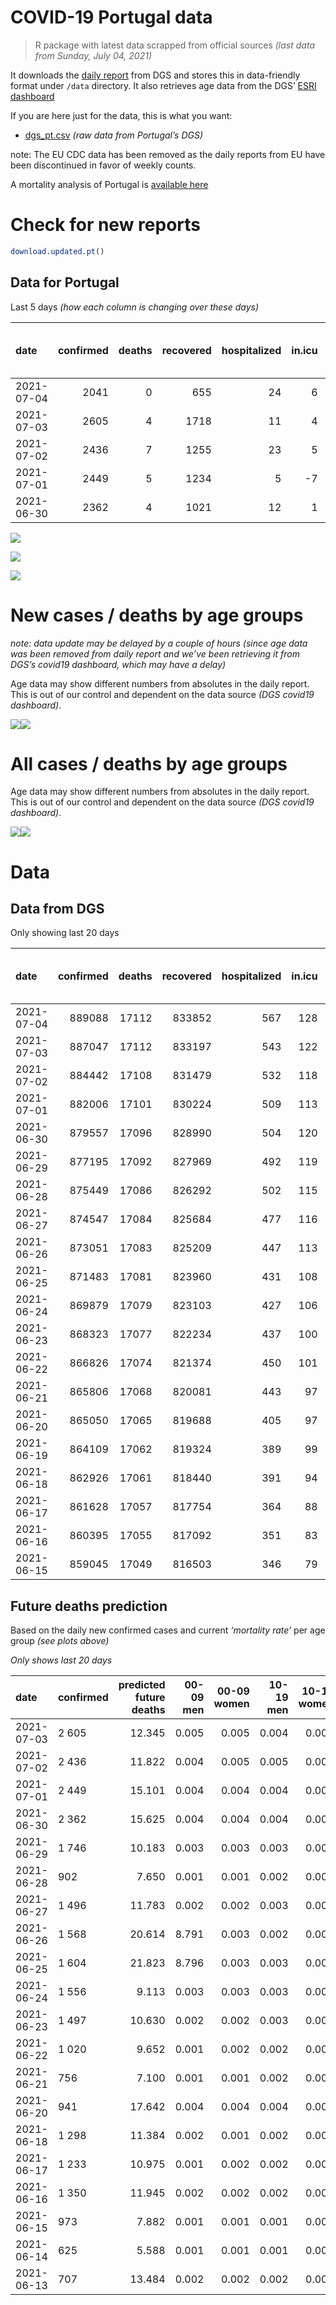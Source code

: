 COVID-19 Portugal data
================

> R package with latest data scrapped from official sources *(last data
> from Sunday, July 04, 2021)*

It downloads the [daily
report](https://covid19.min-saude.pt/relatorio-de-situacao/) from DGS
and stores this in data-friendly format under `/data` directory. It also
retrieves age data from the DGS’ [ESRI
dashboard](https://covid19.min-saude.pt/ponto-de-situacao-atual-em-portugal/)

If you are here just for the data, this is what you want:

-   [dgs\_pt.csv](raw/master/data/dgs_pt.csv) *(raw data from Portugal’s
    DGS)*

note: The EU CDC data has been removed as the daily reports from EU have
been discontinued in favor of weekly counts.

A mortality analysis of Portugal is [available
here](https://averissimo.github.io/covid19-analysis/mortality.html)

# Check for new reports

``` r
download.updated.pt()
```

## Data for Portugal

Last 5 days *(how each column is changing over these days)*

| date       | confirmed | deaths | recovered | hospitalized | in.icu | first vaccine | second vaccine | confirmed m 00-09 | confirmed w 00-09 | confirmed m 10-19 | confirmed w 10-19 | confirmed m 20-29 | confirmed w 20-29 | confirmed m 30-39 | confirmed w 30-39 | confirmed m 40-49 | confirmed w 40-49 | confirmed m 50-59 | confirmed w 50-59 | confirmed m 60-69 | confirmed w 60-69 | confirmed m 70-79 | confirmed w 70-79 | confirmed m 80+ | confirmed w 80+ | death m 00-09 | death w 00-09 | death m 10-19 | death w 10-19 | death m 20-29 | death w 20-29 | death m 30-39 | death w 30-39 | death m 40-49 | death w 40-49 | death m 50-59 | death w 50-59 | death m 60-69 | death w 60-69 | death m 70-79 | death w 70-79 | death m 80+ | death w 80+ |
|:-----------|----------:|-------:|----------:|-------------:|-------:|--------------:|---------------:|------------------:|------------------:|------------------:|------------------:|------------------:|------------------:|------------------:|------------------:|------------------:|------------------:|------------------:|------------------:|------------------:|------------------:|------------------:|------------------:|----------------:|----------------:|--------------:|--------------:|--------------:|--------------:|--------------:|--------------:|--------------:|--------------:|--------------:|--------------:|--------------:|--------------:|--------------:|--------------:|--------------:|--------------:|------------:|------------:|
| 2021-07-04 |      2041 |      0 |       655 |           24 |      6 |         72211 |          66304 |                NA |                NA |                NA |                NA |                NA |                NA |                NA |                NA |                NA |                NA |                NA |                NA |                NA |                NA |                NA |                NA |              NA |              NA |            NA |            NA |            NA |            NA |            NA |            NA |            NA |            NA |            NA |            NA |            NA |            NA |            NA |            NA |            NA |            NA |          NA |          NA |
| 2021-07-03 |      2605 |      4 |      1718 |           11 |      4 |         83204 |          83003 |               119 |               124 |               185 |               188 |               346 |               289 |               267 |               269 |               188 |               215 |               103 |               102 |                62 |                50 |                22 |                34 |              11 |              23 |             0 |             0 |             0 |             0 |             0 |             0 |             0 |             0 |             0 |             0 |             0 |             0 |             0 |             0 |             0 |             1 |           2 |           1 |
| 2021-07-02 |      2436 |      7 |      1255 |           23 |      5 |         93610 |          90771 |               108 |               116 |               198 |               174 |               346 |               296 |               251 |               211 |               181 |               172 |                88 |                91 |                53 |                54 |                23 |                38 |              12 |              18 |             0 |             0 |             0 |             0 |             0 |             0 |             0 |             0 |             0 |             0 |             0 |             0 |             0 |             0 |             2 |             0 |           4 |           1 |
| 2021-07-01 |      2449 |      5 |      1234 |            5 |     -7 |        142847 |         138581 |                95 |               107 |               156 |               144 |               323 |               313 |               224 |               212 |               176 |               221 |                96 |               118 |                58 |                66 |                42 |                42 |              13 |              25 |             0 |             0 |             0 |             0 |             0 |             0 |             0 |             0 |             0 |             0 |             0 |             0 |             0 |             1 |             2 |             0 |           1 |           1 |
| 2021-06-30 |      2362 |      4 |      1021 |           12 |      1 |        121176 |          97551 |               106 |                92 |               148 |               182 |               300 |               244 |               214 |               193 |               195 |               212 |               116 |               117 |                53 |                60 |                35 |                40 |              20 |              23 |             0 |             0 |             0 |             0 |             0 |             0 |             0 |             0 |             0 |             0 |             0 |             0 |             0 |             0 |             1 |             0 |           0 |           3 |

![](README_files/figure-gfm/totals-1.svg)<!-- -->

![](README_files/figure-gfm/differential-1.svg)<!-- -->

![](README_files/figure-gfm/differential_7days-1.svg)<!-- -->

# New cases / deaths by age groups

*note: data update may be delayed by a couple of hours (since age data
was been removed from daily report and we’ve been retrieving it from
DGS’s covid19 dashboard, which may have a delay)*

Age data may show different numbers from absolutes in the daily report.
This is out of our control and dependent on the data source *(DGS
covid19 dashboard)*.

![](README_files/figure-gfm/new_cases_deaths-1.svg)<!-- -->![](README_files/figure-gfm/new_cases_deaths-2.svg)<!-- -->

# All cases / deaths by age groups

Age data may show different numbers from absolutes in the daily report.
This is out of our control and dependent on the data source *(DGS
covid19 dashboard)*.

![](README_files/figure-gfm/total_cases_deaths-1.svg)<!-- -->![](README_files/figure-gfm/total_cases_deaths-2.svg)<!-- -->

# Data

## Data from DGS

Only showing last 20 days

| date       | confirmed | deaths | recovered | hospitalized | in.icu | confirmed m 00-09 | confirmed w 00-09 | confirmed m 10-19 | confirmed w 10-19 | confirmed m 20-29 | confirmed w 20-29 | confirmed m 30-39 | confirmed w 30-39 | confirmed m 40-49 | confirmed w 40-49 | confirmed m 50-59 | confirmed w 50-59 | confirmed m 60-69 | confirmed w 60-69 | confirmed m 70-79 | confirmed w 70-79 | confirmed m 80+ | confirmed w 80+ | death m 00-09 | death w 00-09 | death m 10-19 | death w 10-19 | death m 20-29 | death w 20-29 | death m 30-39 | death w 30-39 | death m 40-49 | death w 40-49 | death m 50-59 | death w 50-59 | death m 60-69 | death w 60-69 | death m 70-79 | death w 70-79 | death m 80+ | death w 80+ | first vaccine | second vaccine |
|:-----------|----------:|-------:|----------:|-------------:|-------:|------------------:|------------------:|------------------:|------------------:|------------------:|------------------:|------------------:|------------------:|------------------:|------------------:|------------------:|------------------:|------------------:|------------------:|------------------:|------------------:|----------------:|----------------:|--------------:|--------------:|--------------:|--------------:|--------------:|--------------:|--------------:|--------------:|--------------:|--------------:|--------------:|--------------:|--------------:|--------------:|--------------:|--------------:|------------:|------------:|--------------:|---------------:|
| 2021-07-04 |    889088 |  17112 |    833852 |          567 |    128 |                NA |                NA |                NA |                NA |                NA |                NA |                NA |                NA |                NA |                NA |                NA |                NA |                NA |                NA |                NA |                NA |              NA |              NA |            NA |            NA |            NA |            NA |            NA |            NA |            NA |            NA |            NA |            NA |            NA |            NA |            NA |            NA |            NA |            NA |          NA |          NA |       5662065 |        3398503 |
| 2021-07-03 |    887047 |  17112 |    833197 |          543 |    122 |             25473 |             24298 |             41958 |             42213 |             61657 |             68390 |             59564 |             69308 |             65667 |             81687 |             57326 |             72496 |             42459 |             46359 |             26984 |             30233 |           23507 |           46973 |             1 |             1 |             1 |             1 |             7 |             5 |            24 |            20 |            92 |            63 |           335 |           136 |          1074 |           467 |          2295 |          1359 |        5154 |        6077 |       5589854 |        3332199 |
| 2021-07-02 |    884442 |  17108 |    831479 |          532 |    118 |             25354 |             24174 |             41773 |             42025 |             61311 |             68101 |             59297 |             69039 |             65479 |             81472 |             57223 |             72394 |             42397 |             46309 |             26962 |             30199 |           23496 |           46950 |             1 |             1 |             1 |             1 |             7 |             5 |            24 |            20 |            92 |            63 |           335 |           136 |          1074 |           467 |          2295 |          1358 |        5152 |        6076 |       5506650 |        3249196 |
| 2021-07-01 |    882006 |  17101 |    830224 |          509 |    113 |             25246 |             24058 |             41575 |             41851 |             60965 |             67805 |             59046 |             68828 |             65298 |             81300 |             57135 |             72303 |             42344 |             46255 |             26939 |             30161 |           23484 |           46932 |             1 |             1 |             1 |             1 |             7 |             5 |            24 |            20 |            92 |            63 |           335 |           136 |          1074 |           467 |          2293 |          1358 |        5148 |        6075 |       5413040 |        3158425 |
| 2021-06-30 |    879557 |  17096 |    828990 |          504 |    120 |             25151 |             23951 |             41419 |             41707 |             60642 |             67492 |             58822 |             68616 |             65122 |             81079 |             57039 |             72185 |             42286 |             46189 |             26897 |             30119 |           23471 |           46907 |             1 |             1 |             1 |             1 |             7 |             5 |            24 |            20 |            92 |            63 |           335 |           136 |          1074 |           466 |          2291 |          1358 |        5147 |        6074 |       5270193 |        3019844 |
| 2021-06-29 |    877195 |  17092 |    827969 |          492 |    119 |             25045 |             23859 |             41271 |             41525 |             60342 |             67248 |             58608 |             68423 |             64927 |             80867 |             56923 |             72068 |             42233 |             46129 |             26862 |             30079 |           23451 |           46884 |             1 |             1 |             1 |             1 |             7 |             5 |            24 |            20 |            92 |            63 |           335 |           136 |          1074 |           466 |          2290 |          1358 |        5147 |        6071 |       5149017 |        2922293 |
| 2021-06-28 |    875449 |  17086 |    826292 |          502 |    115 |             24968 |             23794 |             41156 |             41404 |             60133 |             67060 |             58440 |             68262 |             64773 |             80716 |             56853 |             71981 |             42190 |             46082 |             26834 |             30051 |           23442 |           46869 |             1 |             1 |             1 |             1 |             7 |             5 |            24 |            20 |            92 |            63 |           335 |           136 |          1074 |           465 |          2289 |          1357 |        5146 |        6069 |       5086547 |        2870076 |
| 2021-06-27 |    874547 |  17084 |    825684 |          477 |    116 |             24947 |             23775 |             41088 |             41334 |             60041 |             66962 |             58357 |             68173 |             64694 |             80650 |             56799 |             71928 |             42165 |             46051 |             26824 |             30036 |           23432 |           46851 |             1 |             1 |             1 |             1 |             7 |             5 |            24 |            20 |            92 |            63 |           334 |           136 |          1074 |           465 |          2289 |          1357 |        5146 |        6068 |       5048460 |        2854857 |
| 2021-06-26 |    873051 |  17083 |    825209 |          447 |    113 |             24884 |             23716 |             40972 |             41241 |             59863 |             66802 |             58238 |             68047 |             64577 |             80513 |             56728 |             71843 |             42122 |             46002 |             26809 |             30015 |           23413 |           46829 |             1 |             1 |             1 |             1 |             7 |             5 |            24 |            20 |            92 |            63 |           334 |           136 |          1073 |           465 |          2289 |          1357 |        5146 |        6068 |       4987437 |        2817796 |
| 2021-06-25 |    871483 |  17081 |    823960 |          431 |    108 |            248816 |             23641 |             40872 |             41144 |             59690 |             66642 |             58085 |             67899 |             64458 |             80368 |             56658 |             71747 |             42087 |             45970 |             26785 |             29989 |           23398 |           46805 |             1 |             1 |             1 |             1 |             7 |             5 |            24 |            20 |            92 |            63 |           334 |           136 |          1073 |           465 |          2289 |          1356 |        5145 |        6068 |       4922099 |        2773507 |
| 2021-06-24 |    869879 |  17079 |    823103 |          427 |    106 |             24756 |             23574 |             40746 |             41026 |             59533 |             66473 |             57961 |             67760 |             64327 |             80236 |             56577 |             71642 |             42052 |             45919 |             26745 |             29964 |           23380 |           46789 |             1 |             1 |             1 |             1 |             7 |             5 |            24 |            20 |            92 |            63 |           334 |           136 |          1073 |           465 |          2289 |          1356 |        5144 |        6067 |       4858850 |        2725370 |
| 2021-06-23 |    868323 |  17077 |    822234 |          437 |    100 |             24684 |             23498 |             40617 |             40902 |             59367 |             66326 |             57846 |             67618 |             64205 |             80080 |             56506 |             71574 |             42017 |             45857 |             26723 |             29939 |           23374 |           46771 |             1 |             1 |             1 |             1 |             7 |             5 |            24 |            20 |            92 |            63 |           334 |           136 |          1072 |           465 |          2289 |          1355 |        5144 |        6067 |       4798204 |        2675508 |
| 2021-06-22 |    866826 |  17074 |    821374 |          450 |    101 |             24625 |             23448 |             40493 |             40818 |             59185 |             66162 |             57714 |             67482 |             64080 |             79956 |             56427 |             71487 |             41985 |             45809 |             26704 |             29920 |           23358 |           46753 |             1 |             1 |             1 |             1 |             7 |             5 |            24 |            20 |            92 |            63 |           333 |           136 |          1072 |           465 |          2289 |          1355 |        5143 |        6066 |       4743032 |        2624060 |
| 2021-06-21 |    865806 |  17068 |    820081 |          443 |     97 |             24602 |             23409 |             40417 |             40754 |             59079 |             66042 |             57626 |             67398 |             63992 |             79870 |             56379 |             71422 |             41961 |             45778 |             26685 |             29898 |           23342 |           46738 |             1 |             1 |             1 |             1 |             7 |             5 |            24 |            20 |            92 |            63 |           333 |           136 |          1072 |           465 |          2287 |          1354 |        5140 |        6066 |       4727518 |        2608463 |
| 2021-06-20 |    865050 |  17065 |    819688 |          405 |     97 |             24578 |             23390 |             40350 |             40706 |             58987 |             65963 |             57579 |             67351 |             63927 |             79805 |             56329 |             71380 |             41938 |             45756 |             26660 |             29877 |           23334 |           46731 |             1 |             1 |             1 |             1 |             7 |             5 |            24 |            20 |            92 |            63 |           333 |           136 |          1072 |           465 |          2287 |          1352 |        5139 |        6066 |       4669305 |        2567766 |
| 2021-06-19 |    864109 |  17062 |    819324 |          389 |     99 |                NA |                NA |                NA |                NA |                NA |                NA |                NA |                NA |                NA |                NA |                NA |                NA |                NA |                NA |                NA |                NA |              NA |              NA |            NA |            NA |            NA |            NA |            NA |            NA |            NA |            NA |            NA |            NA |            NA |            NA |            NA |            NA |            NA |            NA |          NA |          NA |       4621946 |        2476648 |
| 2021-06-18 |    862926 |  17061 |    818440 |          391 |     94 |             24480 |             23302 |             40179 |             40538 |             58795 |             65691 |             57432 |             67185 |             63763 |             79646 |             56221 |             71249 |             41879 |             45680 |             26619 |             29843 |           23309 |           46704 |             1 |             1 |             1 |             1 |             7 |             5 |            24 |            20 |            92 |            63 |           333 |           136 |          1072 |           465 |          2287 |          1352 |        5139 |        6062 |       4598549 |        2449200 |
| 2021-06-17 |    861628 |  17057 |    817754 |          364 |     88 |             24430 |             23274 |             40089 |             40425 |             58664 |             65563 |             57302 |             67082 |             63654 |             79531 |             56152 |             71173 |             41855 |             45648 |             26589 |             29816 |           23295 |           46683 |             1 |             1 |             1 |             1 |             7 |             5 |            24 |            20 |            92 |            63 |           333 |           134 |          1072 |           464 |          2288 |          1353 |        5138 |        6060 |       4500125 |        2379304 |
| 2021-06-16 |    860395 |  17055 |    817092 |          351 |     83 |             24398 |             23219 |             39994 |             40350 |             58540 |             65443 |             57188 |             66969 |             63552 |             79437 |             56085 |             71077 |             41829 |             45598 |             26576 |             29806 |           23275 |           46660 |             1 |             1 |             1 |             1 |             7 |             5 |            24 |            20 |            92 |            63 |           333 |           134 |          1072 |           464 |          2288 |          1351 |        5138 |        6060 |       4438408 |        2329985 |
| 2021-06-15 |    859045 |  17049 |    816503 |          346 |     79 |             24352 |             23180 |             39903 |             40259 |             58382 |             65282 |             57057 |             66866 |             63453 |             79314 |             56033 |             70992 |             41785 |             45545 |             26569 |             29784 |           23262 |           46621 |             1 |             1 |             1 |             1 |             7 |             5 |            24 |            20 |            92 |            63 |           333 |           134 |          1072 |           464 |          2287 |          1349 |        5137 |        6048 |       4387691 |        2278284 |

## Future deaths prediction

Based on the daily new confirmed cases and current *‘mortality rate’*
per age group *(see plots above)*

*Only shows last 20 days*

| date       | confirmed | predicted future deaths | 00-09 men | 00-09 women | 10-19 men | 10-19 women | 20-29 men | 20-29 women | 30-39 men | 30-39 women | 40-49 men | 40-49 women | 50-59 men | 50-59 women | 60-69 men | 60-69 women | 70-79 men | 70-79 women | 80+ men | 80+ women |
|:-----------|:----------|------------------------:|----------:|------------:|----------:|------------:|----------:|------------:|----------:|------------:|----------:|------------:|----------:|------------:|----------:|------------:|----------:|------------:|--------:|----------:|
| 2021-07-03 | 2 605     |                  12.345 |     0.005 |       0.005 |     0.004 |       0.004 |     0.039 |       0.021 |     0.108 |       0.078 |     0.263 |       0.166 |     0.602 |       0.191 |     1.568 |       0.504 |     1.871 |       1.528 |   2.412 |     2.976 |
| 2021-07-02 | 2 436     |                  11.822 |     0.004 |       0.005 |     0.005 |       0.004 |     0.039 |       0.022 |     0.101 |       0.061 |     0.254 |       0.133 |     0.514 |       0.171 |     1.341 |       0.544 |     1.956 |       1.708 |   2.631 |     2.329 |
| 2021-07-01 | 2 449     |                  15.101 |     0.004 |       0.004 |     0.004 |       0.003 |     0.037 |       0.023 |     0.090 |       0.061 |     0.247 |       0.170 |     0.561 |       0.221 |     1.467 |       0.665 |     3.572 |       1.888 |   2.850 |     3.234 |
| 2021-06-30 | 2 362     |                  15.625 |     0.004 |       0.004 |     0.004 |       0.004 |     0.034 |       0.018 |     0.086 |       0.056 |     0.273 |       0.164 |     0.678 |       0.219 |     1.341 |       0.604 |     2.977 |       1.798 |   4.385 |     2.976 |
| 2021-06-29 | 1 746     |                  10.183 |     0.003 |       0.003 |     0.003 |       0.003 |     0.024 |       0.014 |     0.068 |       0.046 |     0.216 |       0.116 |     0.409 |       0.163 |     1.088 |       0.473 |     2.381 |       1.259 |   1.973 |     1.941 |
| 2021-06-28 | 902       |                   7.650 |     0.001 |       0.001 |     0.002 |       0.002 |     0.010 |       0.007 |     0.033 |       0.026 |     0.111 |       0.051 |     0.316 |       0.099 |     0.632 |       0.312 |     0.851 |       0.674 |   2.193 |     2.329 |
| 2021-06-27 | 1 496     |                  11.783 |     0.002 |       0.002 |     0.003 |       0.002 |     0.020 |       0.012 |     0.048 |       0.036 |     0.164 |       0.106 |     0.415 |       0.159 |     1.088 |       0.494 |     1.276 |       0.944 |   4.166 |     2.846 |
| 2021-06-26 | 1 568     |                  20.614 |     8.791 |       0.003 |     0.002 |       0.002 |     0.020 |       0.012 |     0.062 |       0.043 |     0.167 |       0.112 |     0.409 |       0.180 |     0.885 |       0.322 |     2.041 |       1.169 |   3.289 |     3.105 |
| 2021-06-25 | 1 604     |                  21.823 |     8.796 |       0.003 |     0.003 |       0.003 |     0.018 |       0.012 |     0.050 |       0.040 |     0.184 |       0.102 |     0.473 |       0.197 |     0.885 |       0.514 |     3.402 |       1.124 |   3.947 |     2.070 |
| 2021-06-24 | 1 556     |                   9.113 |     0.003 |       0.003 |     0.003 |       0.003 |     0.019 |       0.011 |     0.046 |       0.041 |     0.171 |       0.120 |     0.415 |       0.128 |     0.885 |       0.625 |     1.871 |       1.124 |   1.316 |     2.329 |
| 2021-06-23 | 1 497     |                  10.630 |     0.002 |       0.002 |     0.003 |       0.002 |     0.021 |       0.012 |     0.053 |       0.039 |     0.175 |       0.096 |     0.462 |       0.163 |     0.809 |       0.484 |     1.616 |       0.854 |   3.508 |     2.329 |
| 2021-06-22 | 1 020     |                   9.652 |     0.001 |       0.002 |     0.002 |       0.002 |     0.012 |       0.009 |     0.035 |       0.024 |     0.123 |       0.066 |     0.281 |       0.122 |     0.607 |       0.312 |     1.616 |       0.989 |   3.508 |     1.941 |
| 2021-06-21 | 756       |                   7.100 |     0.001 |       0.001 |     0.002 |       0.001 |     0.010 |       0.006 |     0.019 |       0.014 |     0.091 |       0.050 |     0.292 |       0.079 |     0.582 |       0.222 |     2.126 |       0.944 |   1.754 |     0.906 |
| 2021-06-20 | 941       |                  17.642 |     0.004 |       0.004 |     0.004 |       0.004 |     0.022 |       0.020 |     0.059 |       0.048 |     0.230 |       0.123 |     0.631 |       0.246 |     1.492 |       0.766 |     3.487 |       1.528 |   5.481 |     3.493 |
| 2021-06-18 | 1 298     |                  11.384 |     0.002 |       0.001 |     0.002 |       0.003 |     0.015 |       0.009 |     0.052 |       0.030 |     0.153 |       0.089 |     0.403 |       0.143 |     0.607 |       0.322 |     2.552 |       1.214 |   3.070 |     2.717 |
| 2021-06-17 | 1 233     |                  10.975 |     0.001 |       0.002 |     0.002 |       0.002 |     0.014 |       0.009 |     0.046 |       0.033 |     0.143 |       0.072 |     0.392 |       0.180 |     0.658 |       0.504 |     1.106 |       0.450 |   4.385 |     2.976 |
| 2021-06-16 | 1 350     |                  11.945 |     0.002 |       0.002 |     0.002 |       0.002 |     0.018 |       0.012 |     0.053 |       0.030 |     0.139 |       0.095 |     0.304 |       0.159 |     1.113 |       0.534 |     0.595 |       0.989 |   2.850 |     5.046 |
| 2021-06-15 | 973       |                   7.882 |     0.001 |       0.001 |     0.001 |       0.001 |     0.013 |       0.008 |     0.037 |       0.023 |     0.118 |       0.086 |     0.374 |       0.128 |     0.607 |       0.292 |     2.211 |       0.854 |   1.316 |     1.811 |
| 2021-06-14 | 625       |                   5.588 |     0.001 |       0.001 |     0.001 |       0.001 |     0.006 |       0.005 |     0.018 |       0.018 |     0.092 |       0.042 |     0.146 |       0.081 |     0.556 |       0.242 |     0.936 |       0.405 |   1.096 |     1.941 |
| 2021-06-13 | 707       |                  13.484 |     0.002 |       0.002 |     0.002 |       0.002 |     0.016 |       0.013 |     0.048 |       0.031 |     0.199 |       0.106 |     0.409 |       0.174 |     1.341 |       0.735 |     2.381 |       0.674 |   3.727 |     3.622 |
